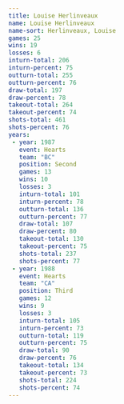 ```yaml
---
title: Louise Herlinveaux
name: Louise Herlinveaux
name-sort: Herlinveaux, Louise
games: 25
wins: 19
losses: 6
inturn-total: 206
inturn-percent: 75
outturn-total: 255
outturn-percent: 76
draw-total: 197
draw-percent: 78
takeout-total: 264
takeout-percent: 74
shots-total: 461
shots-percent: 76
years:
 - year: 1987
   event: Hearts
   team: "BC"
   position: Second
   games: 13
   wins: 10
   losses: 3
   inturn-total: 101
   inturn-percent: 78
   outturn-total: 136
   outturn-percent: 77
   draw-total: 107
   draw-percent: 80
   takeout-total: 130
   takeout-percent: 75
   shots-total: 237
   shots-percent: 77
 - year: 1988
   event: Hearts
   team: "CA"
   position: Third
   games: 12
   wins: 9
   losses: 3
   inturn-total: 105
   inturn-percent: 73
   outturn-total: 119
   outturn-percent: 75
   draw-total: 90
   draw-percent: 76
   takeout-total: 134
   takeout-percent: 73
   shots-total: 224
   shots-percent: 74
---
```

